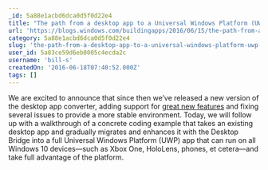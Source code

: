 ```yaml
---
_id: 5a88e1acbd6dca0d5f0d22e4
title: "The path from a desktop app to a Universal Windows Platform (UWP) app"
url: 'https://blogs.windows.com/buildingapps/2016/06/15/the-path-from-a-desktop-app-to-a-universal-windows-platform-uwp-app/'
category: 5a88e1acbd6dca0d5f0d22e4
slug: 'the-path-from-a-desktop-app-to-a-universal-windows-platform-uwp-app'
user_id: 5a83ce59d6eb0005c4ecda2c
username: 'bill-s'
createdOn: '2016-06-18T07:40:52.000Z'
tags: []
---
```


We are excited to announce that since then we’ve released a new version of the desktop app converter, adding support for <a href="https://msdn.microsoft.com/en-us/windows/uwp/porting/desktop-to-uwp-run-desktop-app-converter">great new features</a> and fixing several issues to provide a more stable environment. Today, we will follow up with a walkthrough of a concrete coding example that takes an existing desktop app and gradually migrates and enhances it with the Desktop Bridge into a full Universal Windows Platform (UWP) app that can run on all Windows 10 devices—such as Xbox One, HoloLens, phones, et cetera—and take full advantage of the platform.
